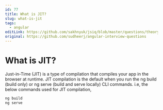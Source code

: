 ```yaml
---
id: 77
title: What is JIT?
slug: what-is-jit
tags:
  - angular
editLink: https://github.com/sakhnyuk/jsiq/blob/master/questions/theory/angular/77.md
original: https://github.com/sudheerj/angular-interview-questions
---
```


# What is JIT?

Just-in-Time (JIT) is a type of compilation that compiles your app in the browser at runtime. JIT compilation is the default when you run the ng build (build only) or ng serve (build and serve locally) CLI commands. i.e, the below commands used for JIT compilation,

```cmd
ng build
ng serve
```